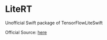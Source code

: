 #  LiteRT

Unofficial Swift package of TensorFlowLiteSwift

Official Source: [here](https://github.com/tensorflow/tensorflow/tree/master/tensorflow/lite/swift)
